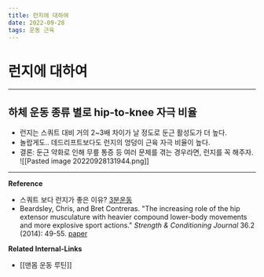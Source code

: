 ```yaml
---
title: 런지에 대하여
date: 2022-09-28
tags: 운동 근육
---
```


# 런지에 대하여

---

## 하체 운동 종류 별로 hip-to-knee 자극 비율
- 런지는 스쿼트 대비 거의 2~3배 차이가 날 정도로 둔근 활성도가 더 높다.
- 놀랍게도.. 데드리프트보다도 런지의 엉덩이 근육 자극 비율이 높다.
- 결론: 둔근 약화로 인해 무릎 통증 등 여러 문제를 겪는 경우라면, 런지를 꼭 해주자.
![[Pasted image 20220928131944.png]]



---
**Reference**
- 스쿼트 보다 런지가 좋은 이유? [3분운동](https://youtu.be/uhg4C7xokmk)
- Beardsley, Chris, and Bret Contreras. "The increasing role of the hip extensor musculature with heavier compound lower-body movements and more explosive sport actions." _Strength & Conditioning Journal_ 36.2 (2014): 49-55. [paper](https://bretcontreras.com/wp-content/uploads/The-Increasing-Role-of-the-Hip-Extensor-Musculature-With-Heavier-Compound-Lower-Body-Movements-and-More-Explosive-Sport-Actions.pdf)

**Related Internal-Links**
- [[맨몸 운동 루틴]]